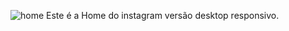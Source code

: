 ![home](https://user-images.githubusercontent.com/18532618/117343778-03080600-ae7b-11eb-8a36-10797ab15c1c.png)
Este é a Home do instagram versão desktop responsivo.


